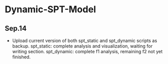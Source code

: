 # Dynamic-SPT-Model

## Sep.14
- Upload current version of both spt_static and spt_dynamic scripts as backup.
  spt_static: complete analysis and visualization, waiting for writing section.
  spt_dynamic: complete f1 analysis, remaining f2 not yet finished.